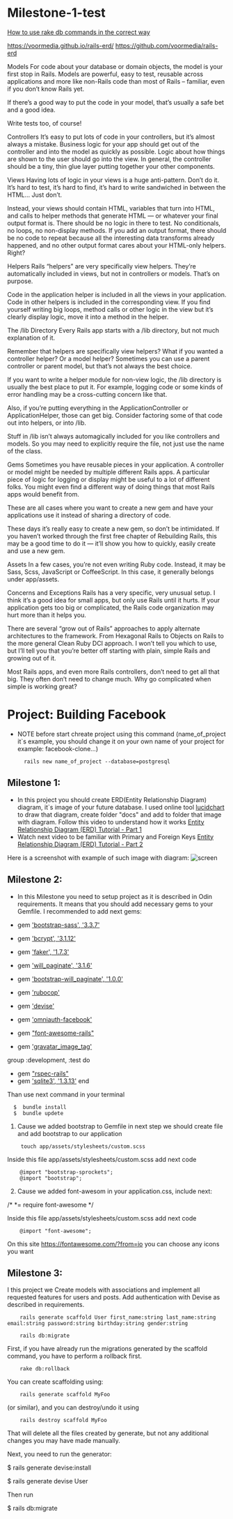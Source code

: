 # Milestone-1-test
[How to use rake db commands in the correct way](https://dev.to/neshaz/how-to-use-rake-db-commands-in-the-correct-way--50o2)

https://voormedia.github.io/rails-erd/
https://github.com/voormedia/rails-erd


Models
For code about your database or domain objects, the model is your first stop in Rails. Models are powerful, easy to test, reusable across applications and more like non-Rails code than most of Rails – familiar, even if you don’t know Rails yet.

If there’s a good way to put the code in your model, that’s usually a safe bet and a good idea.

Write tests too, of course!

Controllers
It’s easy to put lots of code in your controllers, but it’s almost always a mistake. Business logic for your app should get out of the controller and into the model as quickly as possible. Logic about how things are shown to the user should go into the view. In general, the controller should be a tiny, thin glue layer putting together your other components.

Views
Having lots of logic in your views is a huge anti-pattern. Don’t do it. It’s hard to test, it’s hard to find, it’s hard to write sandwiched in between the HTML… Just don’t.

Instead, your views should contain HTML, variables that turn into HTML, and calls to helper methods that generate HTML — or whatever your final output format is. There should be no logic in there to test. No conditionals, no loops, no non-display methods. If you add an output format, there should be no code to repeat because all the interesting data transforms already happened, and no other output format cares about your HTML-only helpers. Right?

Helpers
Rails “helpers” are very specifically view helpers. They’re automatically included in views, but not in controllers or models. That’s on purpose.

Code in the application helper is included in all the views in your application. Code in other helpers is included in the corresponding view. If you find yourself writing big loops, method calls or other logic in the view but it’s clearly display logic, move it into a method in the helper.

The /lib Directory
Every Rails app starts with a /lib directory, but not much explanation of it.

Remember that helpers are specifically view helpers? What if you wanted a controller helper? Or a model helper? Sometimes you can use a parent controller or parent model, but that’s not always the best choice.

If you want to write a helper module for non-view logic, the /lib directory is usually the best place to put it. For example, logging code or some kinds of error handling may be a cross-cutting concern like that.

Also, if you’re putting everything in the ApplicationController or ApplicationHelper, those can get big. Consider factoring some of that code out into helpers, or into /lib.

Stuff in /lib isn’t always automagically included for you like controllers and models. So you may need to explicitly require the file, not just use the name of the class.

Gems
Sometimes you have reusable pieces in your application. A controller or model might be needed by multiple different Rails apps. A particular piece of logic for logging or display might be useful to a lot of different folks. You might even find a different way of doing things that most Rails apps would benefit from.

These are all cases where you want to create a new gem and have your applications use it instead of sharing a directory of code.

These days it’s really easy to create a new gem, so don’t be intimidated. If you haven’t worked through the first free chapter of Rebuilding Rails, this may be a good time to do it — it’ll show you how to quickly, easily create and use a new gem.

Assets
In a few cases, you’re not even writing Ruby code. Instead, it may be Sass, Scss, JavaScript or CoffeeScript. In this case, it generally belongs under app/assets.

Concerns and Exceptions
Rails has a very specific, very unusual setup. I think it’s a good idea for small apps, but only use Rails until it hurts. If your application gets too big or complicated, the Rails code organization may hurt more than it helps you.

There are several “grow out of Rails” approaches to apply alternate architectures to the framework. From Hexagonal Rails to Objects on Rails to the more general Clean Ruby DCI approach. I won’t tell you which to use, but I’ll tell you that you’re better off starting with plain, simple Rails and growing out of it.

Most Rails apps, and even more Rails controllers, don’t need to get all that big. They often don’t need to change much. Why go complicated when simple is working great?



# Project: Building Facebook

* NOTE before start chreate project using this command (name_of_project it`s example, you should change it on your own name of your project for example: facebook-clone...)

        rails new name_of_project --database=postgresql


## Milestone 1:

* In this project you should create ERD(Entity Relationship Diagram) diagram, it`s image of your future database. I used online tool [lucidchart](https://www.lucidchart.com/) to draw that diagram, create folder "docs" and add to folder that image with diagram. Follow this video to understand how it works [Entity Relationship Diagram (ERD) Tutorial - Part 1](https://www.youtube.com/watch?v=QpdhBUYk7Kk&vl=en)
* Watch next video to be familiar with Primary and Foreign Keys [Entity Relationship Diagram (ERD) Tutorial - Part 2](https://www.youtube.com/watch?v=-CuY5ADwn24)

Here is a screenshot with example of such image with diagram:
![screen](https://github.com/Anna-Myzukina/facebook-milestones/blob/master/docs/ERD-facebook.jpeg)


## Milestone 2:

* In this Milestone you need to setup project as it is described in Odin requirements. It means that you should add necessary gems to your Gemfile.
I recommended to add next gems:

* gem ['bootstrap-sass', '3.3.7'](https://github.com/twbs/bootstrap-rubygem)
* gem ['bcrypt',         '3.1.12'](https://github.com/codahale/bcrypt-ruby)
* gem ['faker',          '1.7.3'](https://github.com/faker-ruby/faker)
* gem ['will_paginate', '3.1.6'](https://github.com/mislav/will_paginate)
* gem ['bootstrap-will_paginate', '1.0.0'](https://github.com/yrgoldteeth/bootstrap-will_paginate) 
* gem ['rubocop'](https://www.rubocop.org/en/stable/)
* gem ['devise'](https://github.com/plataformatec/devise)
* gem ['omniauth-facebook'](https://github.com/mkdynamic/omniauth-facebook)
* gem ["font-awesome-rails"]()
* gem ['gravatar_image_tag'](https://github.com/mdeering/gravatar_image_tag)

group :development, :test do
* gem ["rspec-rails"](https://github.com/rspec/rspec-rails) 
* gem ['sqlite3', '1.3.13'](https://github.com/sparklemotion/sqlite3-ruby)
end
        
 
 Than use next command in your terminal
 
      $  bundle install
      $  bundle updete

1. Cause we added bootstrap to Gemfile in next step we should create file and add bootstrap to our application

        touch app/assets/stylesheets/custom.scss

Inside this file app/assets/stylesheets/custom.scss add next code

        @import "bootstrap-sprockets"; 
        @import "bootstrap";

2. Cause we added font-awesom in your application.css, include next:

/*
 *= require font-awesome
 */

 Inside this file app/assets/stylesheets/custom.scss add next code

        @import "font-awesome";

On this site https://fontawesome.com/?from=io you can choose any icons you want


## Milestone 3:

I this project we Create models with associations and implement all requested features for users and posts. Add authentication with Devise as described in requirements.

        rails generate scaffold User first_name:string last_name:string email:string password:string birthday:string gender:string

        rails db:migrate

First, if you have already run the migrations generated by the scaffold command, you have to perform a rollback first.

        rake db:rollback

You can create scaffolding using:

        rails generate scaffold MyFoo 

(or similar), and you can destroy/undo it using

        rails destroy scaffold MyFoo
        
That will delete all the files created by generate, but not any additional changes you may have made manually.


Next, you need to run the generator:

$ rails generate devise:install

$ rails generate devise User

Then run 

$ rails db:migrate

